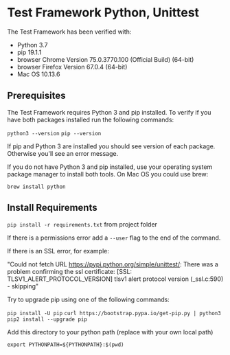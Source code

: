 #  Test Framework Python, Unittest

The Test Framework has been verified with:
- Python 3.7
- pip 19.1.1
- browser Chrome Version 75.0.3770.100 (Official Build) (64-bit)
- browser Firefox Version 67.0.4 (64-bit)
- Mac OS 10.13.6

## Prerequisites

The Test Framework requires Python 3 and pip installed. To verify if you have both packages installed run the following commands:

`python3 --version`
`pip --version`

If pip and Python 3 are installed you should see version of each package. Otherwise you'll see an error message.

If you do not have Python 3 and pip installed, use your operating system package manager to install both tools.
On Mac OS you could use brew:

`brew install python`


## Install Requirements

`pip install -r requirements.txt` from project folder

If there is a permissions error add a `--user` flag to the end of the command.

If there is an SSL error, for example:

"Could not fetch URL https://pypi.python.org/simple/unittest/: There was a problem confirming the ssl certificate:
[SSL: TLSV1_ALERT_PROTOCOL_VERSION] tlsv1 alert protocol version (_ssl.c:590) - skipping"

Try to upgrade pip using one of the following commands:

`pip install -U pip`
`curl https://bootstrap.pypa.io/get-pip.py | python3`
`pip2 install --upgrade pip`

Add this directory to your python path (replace with your own local path)

`export PYTHONPATH=${PYTHONPATH}:$(pwd)`

